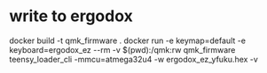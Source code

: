 # write to ergodox
docker build -t qmk_firmware .
docker run -e keymap=default -e keyboard=ergodox_ez --rm -v $(pwd):/qmk:rw qmk_firmware
teensy_loader_cli -mmcu=atmega32u4 -w ergodox_ez_yfuku.hex -v
